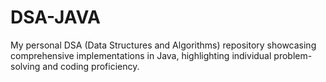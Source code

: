 # DSA-JAVA
My personal DSA (Data Structures and Algorithms) repository showcasing comprehensive implementations in Java, highlighting individual problem-solving and coding proficiency.
